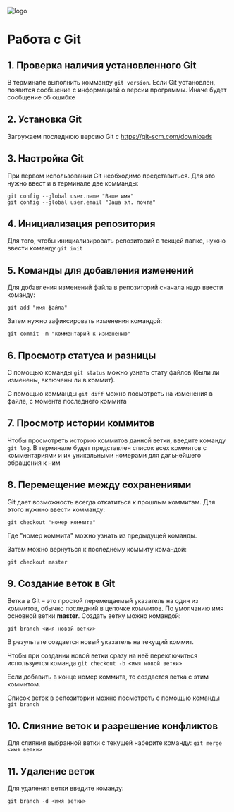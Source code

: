 ![logo](1280px-Git-logo.svg.png)
# Работа с Git

## 1. Проверка наличия установленного Git

В терминале выполнить комманду `git version`.
Если Git установлен, появится сообщение с информацией о версии программы. Иначе будет сообщение об ошибке

## 2. Установка Git

Загружаем последнюю версию Git с https://git-scm.com/downloads

## 3. Настройка Git

При первом использовании Git необходимо представиться. Для это нужно ввест и в терминале две комманды:
```
git config --global user.name "Ваше имя"
git config --global user.email "Ваша эл. почта"
```

## 4. Инициализация репозитория

Для того, чтобы инициализировать репозиторий в текщей папке, нужно ввести команду `git init`

## 5. Команды для добавления изменений

Для добавления изменений файла в репозиторий сначала надо ввести команду:
```
git add "имя файла"
```
Затем нужно зафиксировать изменения командой:
```
git commit -m "комментарий к изменению"
```

## 6. Просмотр статуса и разницы

С помощью команды `git status` можно узнать стату файлов (были ли изменены, включены ли в коммит).

С помощью комманды `git diff` можно посмотреть на изменения в файле, с момента последнего коммита

## 7. Просмотр истории коммитов

Чтобы просмотреть историю коммитов данной ветки, введите команду `git log`. В терминале будет представлен список всех коммитов с комментариями и их уникальными номерами для дальнейшего обращения к ним

## 8. Перемещение между сохранениями

Git дает возможность всегда откатиться к прошлым коммитам. Для этого нужнно ввести комманду:
```
git checkout "номер коммита"
```
Где "номер коммита" можно узнать из предыдущей команды.

Затем можно вернуться к последнему коммиту командой:
```
git checkout master
```

## 9. Создание веток в Git

Ветка в Git – это простой перемещаемый указатель на один из коммитов, обычно последний в цепочке коммитов. По умолчанию имя основной ветки **master**.
Создать ветку можно командой:
```
git branch <имя новой ветки>
```
В результате создается новый указатель на текущий коммит.

Чтобы при создании новой ветки сразу на неё переключиться используется команда `git checkout -b <имя новой ветки>`

Если добавить в конце номер коммита, то создастся ветка с этим коммитом.

Список веток в репозитории можно посмотреть с помощью команды `git branch`

## 10. Слияние веток и разрешение конфликтов

Для слияния выбранной ветки с текущей наберите команду:
`git merge <имя ветки>`

## 11. Удаление веток

Для удаления ветки введите команду:
```
git branch -d <имя ветки>
```


